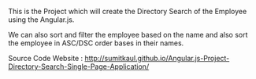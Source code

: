 This is the Project which will create the Directory Search of the Employee using the Angular.js.

We can also sort and filter the employee based on the name and also sort the employee in ASC/DSC order bases in their names.

Source Code Website :
http://sumitkaul.github.io/Angular.js-Project-Directory-Search-Single-Page-Application/
